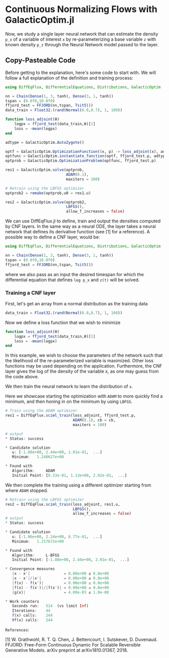 # Continuous Normalizing Flows with GalacticOptim.jl

Now, we study a single layer neural network that can estimate the density `p_x` of a variable of interest `x` by re-parameterizing a base variable `z` with known density `p_z` through the Neural Network model passed to the layer.

## Copy-Pasteable Code

Before getting to the explanation, here's some code to start with. We will
follow a full explanation of the definition and training process:

```julia
using DiffEqFlux, DifferentialEquations, Distributions, GalacticOptim

nn = Chain(Dense(1, 3, tanh), Dense(3, 1, tanh))
tspan = (0.0f0,10.0f0)
ffjord_test = FFJORD(nn,tspan, Tsit5())
data_train = Float32.(rand(Normal(6.0,0.7), 1, 100))

function loss_adjoint(θ)
    logpx = ffjord_test(data_train,θ)[1]
    loss = -mean(logpx)
end

adtype = GalacticOptim.AutoZygote()

optf = GalacticOptim.OptimizationFunction((x, p) -> loss_adjoint(x), adtype)
optfunc = GalacticOptim.instantiate_function(optf, ffjord_test.p, adtype, nothing)
optprob = GalacticOptim.OptimizationProblem(optfunc, ffjord_test.p)

res1 = GalacticOptim.solve(optprob,
                           ADAM(0.1),
                           maxiters = 100)

# Retrain using the LBFGS optimizer
optprob2 = remake(optprob,u0 = res1.u)

res2 = GalacticOptim.solve(optprob2,
                           LBFGS(),
                           allow_f_increases = false)
```

We can use DiffEqFlux.jl to define, train and output the densities computed by CNF layers. In the same way as a neural ODE, the layer takes a neural network that defines its derivative function (see [1] for a reference). A possible way to define a CNF layer, would be:

```julia
using DiffEqFlux, DifferentialEquations, Distributions, GalacticOptim

nn = Chain(Dense(1, 3, tanh), Dense(3, 1, tanh))
tspan = (0.0f0,10.0f0)
ffjord_test = FFJORD(nn,tspan, Tsit5())
```

where we also pass as an input the desired timespan for which the differential equation that defines `log p_x` and `z(t)` will be solved.

### Training a CNF layer

First, let's get an array from a normal distribution as the training data

```julia
data_train = Float32.(rand(Normal(6.0,0.7), 1, 100))
```

Now we define a loss function that we wish to minimize

```julia
function loss_adjoint(θ)
    logpx = ffjord_test(data_train,θ)[1]
    loss = -mean(logpx)
end
```

In this example, we wish to choose the parameters of the network such that the likelihood of the re-parameterized variable is maximized. Other loss functions may be used depending on the application. Furthermore, the CNF layer gives the log of the density of the variable x, as one may guess from the code above.

We then train the neural network to learn the distribution of `x`.

Here we showcase starting the optimization with `ADAM` to more quickly find a minimum, and then honing in on the minimum by using `LBFGS`.

```julia
# Train using the ADAM optimizer
res1 = DiffEqFlux.sciml_train(loss_adjoint, ffjord_test.p,
                              ADAM(0.1), cb = cb,
                              maxiters = 100)

# output
* Status: success

* Candidate solution
   u: [-1.88e+00, 2.44e+00, 2.01e-01,  ...]
   Minimum:   1.240627e+00

* Found with
   Algorithm:     ADAM
   Initial Point: [9.33e-01, 1.13e+00, 2.92e-01,  ...]

```

We then complete the training using a different optimizer starting from where `ADAM` stopped.

```julia
# Retrain using the LBFGS optimizer
res2 = DiffEqFlux.sciml_train(loss_adjoint, res1.u,
                              LBFGS(),
                              allow_f_increases = false)
# output
* Status: success

* Candidate solution
   u: [-1.06e+00, 2.24e+00, 8.77e-01,  ...]
   Minimum:   1.157672e+00

* Found with
   Algorithm:     L-BFGS
   Initial Point: [-1.88e+00, 2.44e+00, 2.01e-01,  ...]

* Convergence measures
   |x - x'|               = 0.00e+00 ≰ 0.0e+00
   |x - x'|/|x'|          = 0.00e+00 ≰ 0.0e+00
   |f(x) - f(x')|         = 0.00e+00 ≤ 0.0e+00
   |f(x) - f(x')|/|f(x')| = 0.00e+00 ≤ 0.0e+00
   |g(x)|                 = 4.09e-03 ≰ 1.0e-08

* Work counters
   Seconds run:   514  (vs limit Inf)
   Iterations:    44
   f(x) calls:    244
   ∇f(x) calls:   244
```

`References`:

[1] W. Grathwohl, R. T. Q. Chen, J. Bettencourt, I. Sutskever, D. Duvenaud. FFJORD: Free-Form Continuous Dynamic For Scalable Reversible Generative Models. arXiv preprint at arXiv1810.01367, 2018.
